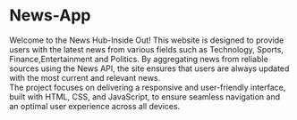 # News-App
Welcome to the News Hub-Inside Out! This website is designed to provide users with the latest news from various fields such as Technology, Sports, Finance,Entertainment and Politics. By aggregating news from reliable sources using the News API, the site ensures that users are always updated with the most current and relevant news.
<br>
The project focuses on delivering a responsive and user-friendly interface, built with HTML, CSS, and JavaScript, to ensure seamless navigation and an optimal user experience across all devices.
<br>
<br>

